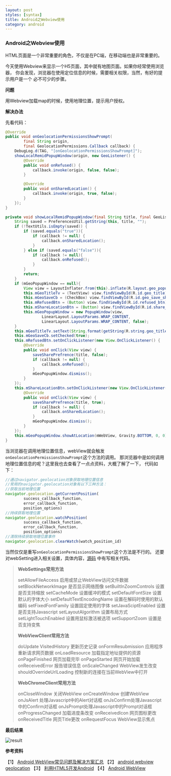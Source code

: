 ```yaml
---
layout: post
styles: [syntax]
title: Android之Webview使用
category: android
---
```


### Android之Webview使用

HTML页面是一个非常重要的角色，不仅是在PC端，在移动端也是非常重要的。

今天使用Webview来显示一个H5页面，其中就有地图页面。如果你经常使用浏览器，
你会发现，浏览器在使用定位信息的时候，需要相关权限，当然，有好的提示用户是一个
必不可少的步骤。

**问题**

用Webview加载map的时候，使用地理位置，提示用户授权。

**解决办法**

先看代码：

```java
@Override
public void onGeolocationPermissionsShowPrompt(
        final String origin,
        final GeolocationPermissions.Callback callback) {
    DebugLog.d(TAG, "[onGeolocationPermissionsShowPrompt]");
    showLocalRemidPopupWindow(origin, new GeoListener() {
        @Override
        public void onRefused() {
            callback.invoke(origin, false, false);
        }

        @Override
        public void onSharedLocation() {
            callback.invoke(origin, true, false);
        }
    });
}

private void showLocalRemidPopupWindow(final String title, final GeoListener callback) {
    String saved = PreferencesUtil.getString(this, title, "");
    if (!TextUtils.isEmpty(saved)) {
        if (saved.equals("true")){
            if (callback != null) {
                callback.onSharedLocation();
            }
        } else if (saved.equals("false")){
            if (callback != null){
                callback.onRefused();
            }
        }
        return;
    }
    if (mGeoPopupWindow == null){
        View view = LayoutInflater.from(this).inflate(R.layout.geo_popup_window, null);
        this.mGeoTitleTv = (TextView) view.findViewById(R.id.geo_title);
        this.mGeoSaveCb = (CheckBox) view.findViewById(R.id.geo_save_share_preference);
        this.mRefusedBtn = (Button) view.findViewById(R.id.refused_btn);
        this.mShareLocationBtn = (Button) view.findViewById(R.id.share_btn);
        this.mGeoPopupWindow = new PopupWindow(view,
                LinearLayout.LayoutParams.WRAP_CONTENT,
                LinearLayout.LayoutParams.WRAP_CONTENT, false);
    }
    this.mGeoTitleTv.setText(String.format(getString(R.string.geo_title), title));
    this.mGeoSaveCb.setChecked(true);
    this.mRefusedBtn.setOnClickListener(new View.OnClickListener() {
        @Override
        public void onClick(View view) {
            saveSharePrefrence(title, false);
            if (callback != null) {
                callback.onRefused();
            }
            mGeoPopupWindow.dismiss();
        }
    });
    this.mShareLocationBtn.setOnClickListener(new View.OnClickListener() {
        @Override
        public void onClick(View view) {
            saveSharePrefrence(title, true);
            if (callback != null) {
                callback.onSharedLocation();
            }
            mGeoPopupWindow.dismiss();
        }
    });
    this.mGeoPopupWindow.showAtLocation(mWebView, Gravity.BOTTOM, 0, 0);
}
```

当浏览器在调用地理位置信息，webView就会触发`onGeolocationPermissionsShowPrompt`这个方法的调用。
那浏览器中是如何调用地理位置信息的呢？这里我也去查看了一点点资料，大概了解了一下，
代码如下：

```javascript
//通过navigator.geolocation对象获取地理位置信息
//常用的navigator.geolocation对象有以下三种方法：
//获取当前地理位置
navigator.geolocation.getCurrentPosition(
        success_callback_function,
        error_callback_function,
        position_options)
//持续获取地理位置
navigator.geolocation.watchPosition(
        success_callback_function,
        error_callback_function,
        position_options)
//清除持续获取地理位置事件
navigator.geolocation.clearWatch(watch_position_id)  
```

当然仅仅是重写`onGeolocationPermissionsShowPrompt`这个方法是不行的。
还要对webSetting进入相关设置，具体内容，[源码](https://github.com/Pinned/WebViewDemo)
中有写相关代码。

>**WebSettings常用方法**
>
>setAllowFileAccess 启用或禁止WebView访问文件数据
>setBlockNetworkImage 是否显示网络图像
>setBuiltInZoomControls 设置是否支持缩放
>setCacheMode 设置缓冲的模式
>setDefaultFontSize 设置默认的字体大小
>setDefaultTextEncodingName 设置在解码时使用的默认编码
>setFixedFontFamily 设置固定使用的字体
>setJavaSciptEnabled 设置是否支持Javascript
>setLayoutAlgorithm 设置布局方式
>setLightTouchEnabled 设置用鼠标激活被选项
>setSupportZoom 设置是否支持变焦
>
>**WebViewClient常用方法**
>
>doUpdate VisitedHistory 更新历史记录
>onFormResubmission 应用程序重新请求网页数据
>onLoadResource 加载指定地址提供的资源
>onPageFinished 网页加载完毕
>onPageStarted 网页开始加载
>onReceivedError 报告错误信息
>onScaleChanged WebView发生改变
>shouldOverrideUrlLoading 控制新的连接在当前WebView中打开
>
>**WebChromeClient常用方法**
>
>onCloseWindow 关闭WebView
>onCreateWindow 创建WebView
>onJsAlert 处理Javascript中的Alert对话框
>onJsConfirm处理Javascript中的Confirm对话框
>onJsPrompt处理Javascript中的Prompt对话框
>onProgressChanged 加载进度条改变
>onReceivedlcon 网页图标更改
>onReceivedTitle 网页Title更改
>onRequestFocus WebView显示焦点

**最后结果**

![result](../../../../assets/posts/img-2014-10-13/device-2014-10-13-200631.png)

**参考资料**

【1】 [Android WebView常见问题及解决方案汇总](http://blog.csdn.net/t12x3456/article/details/13769731)
【2】 [android webview geolocation](http://stackoverflow.com/questions/5329662/android-webview-geolocation)
【3】 [利用HTML5开发Android](http://blog.csdn.net/eagelangel/article/details/8807723)
【4】 [Android WebView](http://dev.wo.com.cn/docportal/doc_queryMdocDetail.action?mdoc.docindex=6130)
